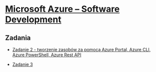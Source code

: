 # [Microsoft Azure – Software Development](https://szkolachmury.pl/oferta/microsoft-azure-software-development/)

## Zadania

* [Zadanie 2 - tworzenie zasobów za pomocą Azure Portal, Azure CLI, Azure PowerShell, Azure Rest API](./Zadanie2)

* [Zadanie 3](./Zadanie3)